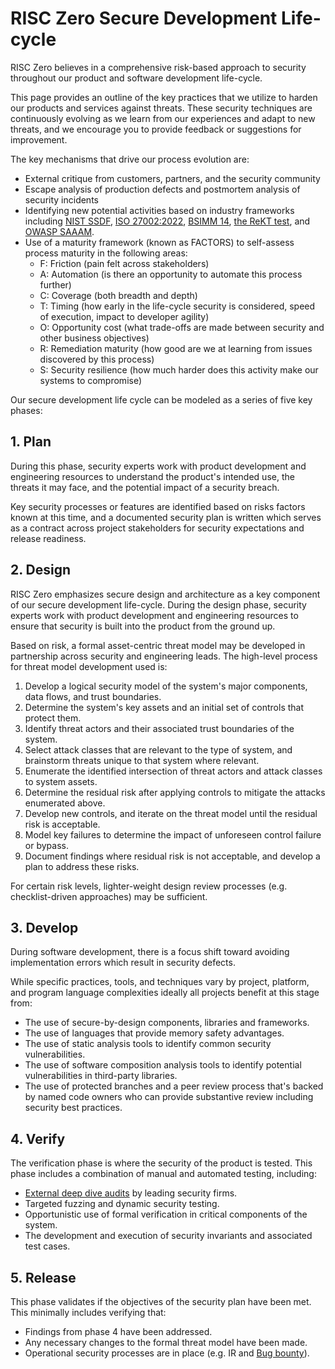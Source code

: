 # RISC Zero Secure Development Life-cycle

RISC Zero believes in a comprehensive risk-based approach to security throughout our product and software development life-cycle.

This page provides an outline of the key practices that we utilize to harden our products and services against threats. These security techniques are continuously evolving as we learn from our experiences and adapt to new threats, and we encourage you to provide feedback or suggestions for improvement.

The key mechanisms that drive our process evolution are:

- External critique from customers, partners, and the security community
- Escape analysis of production defects and postmortem analysis of security incidents
- Identifying new potential activities based on industry frameworks including [NIST SSDF], [ISO 27002:2022], [BSIMM 14], [the ReKT test], and [OWASP SAAAM].
- Use of a maturity framework (known as FACTORS) to self-assess process maturity in the following areas:
  - F: Friction (pain felt across stakeholders)
  - A: Automation (is there an opportunity to automate this process further)
  - C: Coverage (both breadth and depth)
  - T: Timing (how early in the life-cycle security is considered, speed of execution, impact to developer agility)
  - O: Opportunity cost (what trade-offs are made between security and other business objectives)
  - R: Remediation maturity (how good are we at learning from issues discovered by this process)
  - S: Security resilience (how much harder does this activity make our systems to compromise)

Our secure development life cycle can be modeled as a series of five key phases:

## 1. Plan

During this phase, security experts work with product development and engineering resources to understand the product's intended use, the threats it may face, and the potential impact of a security breach.

Key security processes or features are identified based on risks factors known at this time, and a documented security plan is written which serves as a contract across project stakeholders for security expectations and release readiness.

## 2. Design

RISC Zero emphasizes secure design and architecture as a key component of our secure development life-cycle. During the design phase, security experts work with product development and engineering resources to ensure that security is built into the product from the ground up.

Based on risk, a formal asset-centric threat model may be developed in partnership across security and engineering leads. The high-level process for threat model development used is:

1. Develop a logical security model of the system's major components, data flows, and trust boundaries.
2. Determine the system's key assets and an initial set of controls that protect them.
3. Identify threat actors and their associated trust boundaries of the system.
4. Select attack classes that are relevant to the type of system, and brainstorm threats unique to that system where relevant.
5. Enumerate the identified intersection of threat actors and attack classes to system assets.
6. Determine the residual risk after applying controls to mitigate the attacks enumerated above.
7. Develop new controls, and iterate on the threat model until the residual risk is acceptable.
8. Model key failures to determine the impact of unforeseen control failure or bypass.
9. Document findings where residual risk is not acceptable, and develop a plan to address these risks.

For certain risk levels, lighter-weight design review processes (e.g. checklist-driven approaches) may be sufficient.

## 3. Develop

During software development, there is a focus shift toward avoiding implementation errors which result in security defects.

While specific practices, tools, and techniques vary by project, platform, and program language complexities ideally all projects benefit at this stage from:

- The use of secure-by-design components, libraries and frameworks.
- The use of languages that provide memory safety advantages.
- The use of static analysis tools to identify common security vulnerabilities.
- The use of software composition analysis tools to identify potential vulnerabilities in third-party libraries.
- The use of protected branches and a peer review process that's backed by named code owners who can provide substantive review including security best practices.

## 4. Verify

The verification phase is where the security of the product is tested. This phase includes a combination of manual and automated testing, including:

- [External deep dive audits] by leading security firms.
- Targeted fuzzing and dynamic security testing.
- Opportunistic use of formal verification in critical components of the system.
- The development and execution of security invariants and associated test cases.

## 5. Release

This phase validates if the objectives of the security plan have been met. This minimally includes verifying that:

- Findings from phase 4 have been addressed.
- Any necessary changes to the formal threat model have been made.
- Operational security processes are in place (e.g. IR and [Bug bounty]).

[BSIMM 14]: https://www.synopsys.com/software-integrity/software-security-services/bsimm-maturity-model.html
[Bug bounty]: https://hackenproof.com/programs/risc-zero-zkvm
[External deep dive audits]: https://github.com/risc0/rz-security/tree/main/audits
[ISO 27002:2022]: https://www.iso.org/standard/75652.html
[NIST SSDF]: https://csrc.nist.gov/Projects/ssdf
[OWASP SAAAM]: https://owasp.org/www-project-samm
[the ReKT test]: https://www.risczero.com/blog/risc-zero-take-the-rekt-test
